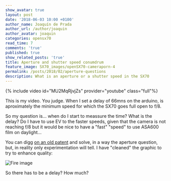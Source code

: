 ```yaml
---
show_avatar: true
layout: post
date: '2018-06-03 10:00 +0100'
author_name: Joaquín de Prada
author_url: /author/joaquin
author_avatar: joaquin
categories: opensx70
read_time: 7
comments: 'true'
published: true
show_related_posts: 'true'
title: Aperture and shutter speed conumdrum
feature_image: SX70_images/openSX70-cameraporn-4
permalink: /posts/2018/02/aperture-questions
description: What is an aperture or a shutter speed in the SX70
---
```

{% include video id="MU2MqRjvjZs" provider="youtube" class="full"%}

This is my video. You judge. When I set a delay of 66mns on the arduino, is aproximately the minimum speed for which the SX70 goes full open to f/8.

So my question is... when do I start to meassure the time? What is the delay? Do I have to use EV to the faster speeds, given that the camera is not reaching f/8 but it would be nice to have a "fast" "speed" to use ASA600 film on daylight...

You can digg [on an old patent](https://patents.google.com/patent/US3832722) and solve, in a way the aperture question, but, in reality only experimentation will tell. I have "cleaned" the graphic to try to enhance quality:

![Fire image]({{site.url}}/{{site.baseurl}}img/2018/03/SX70_aperture.jpg)

So there has to be a delay? How much?


